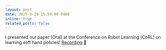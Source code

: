 ```yaml
---
layout: post
date: 2025-9-29 15:59:00-0400
inline: true
related_posts: false
---
```

I presented our paper (Oral) at the Conference on Robot Learning (CoRL) on learning soft hand policies! [Recording](https://www.youtube.com/live/rh2oxU1MCb0?si=FvXBLHZDdY9C4xUv&t=3090) :mega:
